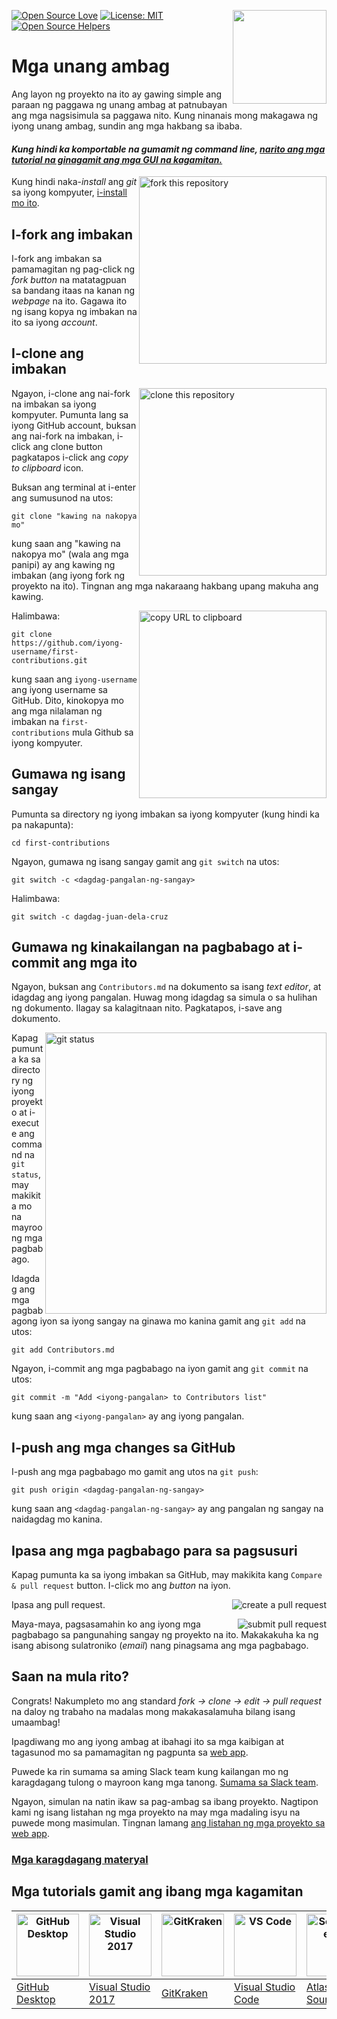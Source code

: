 [![Open Source Love](https://badges.frapsoft.com/os/v1/open-source.svg?v=103)](https://github.com/ellerbrock/open-source-badges/)
[<img align="right" width="150" src="https://firstcontributions.github.io/assets/Readme/join-slack-team.png">](https://join.slack.com/t/firstcontributors/shared_invite/zt-1hg51qkgm-Xc7HxhsiPYNN3ofX2_I8FA)
[![License: MIT](https://img.shields.io/badge/License-MIT-green.svg)](https://opensource.org/licenses/MIT)
[![Open Source Helpers](https://www.codetriage.com/roshanjossey/first-contributions/badges/users.svg)](https://www.codetriage.com/roshanjossey/first-contributions)


# Mga unang ambag

Ang layon ng proyekto na ito ay gawing simple ang paraan ng paggawa ng unang ambag at patnubayan ang mga nagsisimula sa paggawa nito. Kung ninanais mong makagawa ng iyong unang ambag, sundin ang mga hakbang sa ibaba.

#### *Kung hindi ka komportable na gumamit ng *command line*, [narito ang mga tutorial na ginagamit ang mga *GUI* na kagamitan.](#Mga-tutorials-gamit-ang-ibang-tools)*


<img align="right" width="300" src="https://firstcontributions.github.io/assets/Readme/fork.png" alt="fork this repository" />

Kung hindi naka-*install* ang *git* sa iyong kompyuter, [i-install mo ito](https://help.github.com/articles/set-up-git/).

## I-fork ang imbakan

I-fork ang imbakan sa pamamagitan ng pag-click ng *fork* *button* na matatagpuan sa bandang itaas na kanan ng *webpage* na ito.
Gagawa ito ng isang kopya ng imbakan na ito sa iyong *account*.

## I-clone ang imbakan

<img align="right" width="300" src="https://firstcontributions.github.io/assets/Readme/clone.png" alt="clone this repository" />

Ngayon, i-clone ang nai-fork na imbakan sa iyong kompyuter. Pumunta lang sa iyong GitHub account, buksan ang nai-fork na imbakan, i-click ang clone button pagkatapos i-click ang *copy to clipboard* icon.

Buksan ang terminal at i-enter ang sumusunod na utos:

```
git clone "kawing na nakopya mo"
```
kung saan ang "kawing na nakopya mo" (wala ang mga panipi) ay ang kawing ng imbakan (ang iyong fork ng proyekto na ito). Tingnan ang mga nakaraang hakbang upang makuha ang kawing.

<img align="right" width="300" src="https://firstcontributions.github.io/assets/Readme/copy-to-clipboard.png" alt="copy URL to clipboard" />

Halimbawa:
```
git clone https://github.com/iyong-username/first-contributions.git
```
kung saan ang `iyong-username` ang iyong username sa GitHub. Dito, kinokopya mo ang mga nilalaman ng imbakan na        `first-contributions` mula Github sa iyong kompyuter.

## Gumawa ng isang sangay

Pumunta sa directory ng iyong imbakan sa iyong kompyuter (kung hindi ka pa nakapunta):

```
cd first-contributions
```
Ngayon, gumawa ng isang sangay gamit ang `git switch` na utos:
```
git switch -c <dagdag-pangalan-ng-sangay>
```

Halimbawa:
```
git switch -c dagdag-juan-dela-cruz
```

## Gumawa ng kinakailangan na pagbabago at i-commit ang mga ito

Ngayon, buksan ang `Contributors.md` na dokumento sa isang *text editor*, at idagdag ang iyong pangalan. Huwag mong idagdag sa simula o sa hulihan ng dokumento. Ilagay sa kalagitnaan nito. Pagkatapos, i-save ang dokumento.

<img align="right" width="450" src="https://firstcontributions.github.io/assets/Readme/git-status.png" alt="git status" />


Kapag pumunta ka sa directory ng iyong proyekto at i-execute ang command na `git status`, may makikita mo na mayroong mga pagbabago.


Idagdag ang mga pagbabagong iyon sa iyong sangay na ginawa mo kanina gamit ang `git add` na utos:

```
git add Contributors.md
```

Ngayon, i-commit ang mga pagbabago na iyon gamit ang `git commit` na utos:
```
git commit -m "Add <iyong-pangalan> to Contributors list"
```
kung saan ang `<iyong-pangalan>` ay ang iyong pangalan.

## I-push ang mga changes sa GitHub

I-push ang mga pagbabago mo gamit ang utos na `git push`:
```
git push origin <dagdag-pangalan-ng-sangay>
```
kung saan ang `<dagdag-pangalan-ng-sangay>` ay ang pangalan ng sangay na naidagdag mo kanina.

## Ipasa ang mga pagbabago para sa pagsusuri

Kapag pumunta ka sa iyong imbakan sa GitHub, may makikita kang  `Compare & pull request` button. I-click mo ang *button* na iyon.

<img style="float: right;" src="https://firstcontributions.github.io/assets/Readme/compare-and-pull.png" alt="create a pull request" />

Ipasa ang pull request.

<img style="float: right;" src="https://firstcontributions.github.io/assets/Readme/submit-pull-request.png" alt="submit pull request" />

Maya-maya, pagsasamahin ko ang iyong mga pagbabago sa pangunahing sangay ng proyekto na ito. Makakakuha ka ng isang abisong sulatroniko (*email*) nang pinagsama ang mga pagbabago.

## Saan na mula rito?

Congrats!  Nakumpleto mo ang standard _fork -> clone -> edit -> pull request_ na daloy ng trabaho na madalas mong makakasalamuha bilang isang umaambag!

Ipagdiwang mo ang iyong ambag at ibahagi ito sa mga kaibigan at tagasunod mo sa pamamagitan ng pagpunta sa [web app](https://firstcontributions.github.io/#social-share).

Puwede ka rin sumama sa aming Slack team kung kailangan mo ng karagdagang tulong o mayroon kang mga tanong. [Sumama sa Slack team](https://join.slack.com/t/firstcontributors/shared_invite/zt-1hg51qkgm-Xc7HxhsiPYNN3ofX2_I8FA).

Ngayon, simulan na natin ikaw sa pag-ambag sa ibang proyekto. Nagtipon kami ng isang listahan ng mga proyekto na may mga madaling isyu na puwede mong masimulan. Tingnan lamang [ang listahan ng mga proyekto sa web app](https://firstcontributions.github.io/#project-list).

### [Mga karagdagang materyal](../additional-material/git_workflow_scenarios/additional-material.md)


## Mga tutorials gamit ang ibang mga kagamitan

| <a href="../gui-tool-tutorials/github-desktop-tutorial.md"><img alt="GitHub Desktop" src="https://desktop.github.com/images/desktop-icon.svg" width="100"></a> | <a href="../gui-tool-tutorials/github-windows-vs2017-tutorial.md"><img alt="Visual Studio 2017" src="https://upload.wikimedia.org/wikipedia/commons/c/cd/Visual_Studio_2017_Logo.svg" width="100"></a> | <a href="../gui-tool-tutorials/gitkraken-tutorial.md"><img alt="GitKraken" src="https://firstcontributions.github.io/assets/gui-tool-tutorials/gitkraken-tutorial/gk-icon.png" width="100"></a> | <a href="../gui-tool-tutorials/github-windows-vs-code-tutorial.md"><img alt="VS Code" src="https://upload.wikimedia.org/wikipedia/commons/2/2d/Visual_Studio_Code_1.18_icon.svg" width=100></a> | <a href="../gui-tool-tutorials/sourcetree-macos-tutorial.md"><img alt="Sourcetree App" src="https://wac-cdn.atlassian.com/dam/jcr:81b15cde-be2e-4f4a-8af7-9436f4a1b431/Sourcetree-icon-blue.svg" width=100></a> | <a href="../gui-tool-tutorials/github-windows-intellij-tutorial.md"><img alt="IntelliJ IDEA" src="https://upload.wikimedia.org/wikipedia/commons/thumb/9/9c/IntelliJ_IDEA_Icon.svg/512px-IntelliJ_IDEA_Icon.svg.png" width=100></a> |
| --- | --- | --- | --- | --- | --- |
| [GitHub Desktop](../gui-tool-tutorials/github-desktop-tutorial.md) | [Visual Studio 2017](../gui-tool-tutorials/github-windows-vs2017-tutorial.md) | [GitKraken](../gui-tool-tutorials/gitkraken-tutorial.md) | [Visual Studio Code](../gui-tool-tutorials/github-windows-vs-code-tutorial.md) | [Atlassian Sourcetree](../gui-tool-tutorials/sourcetree-macos-tutorial.md) | [IntelliJ IDEA](../gui-tool-tutorials/github-windows-intellij-tutorial.md) |

